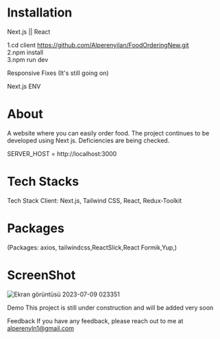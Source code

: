 
# Installation 


Next.js || React

1.cd client https://github.com/Alperenyilan/FoodOrderingNew.git </br>
2.npm install </br>
3.npm run dev </br>

Responsive Fixes (It's still going on)



Next.js ENV

# About 
A website where you can easily order food. The project continues to be developed using Next js. Deficiencies are being checked.

SERVER_HOST = http://localhost:3000

# Tech Stacks
Tech Stack Client: Next.js, Tailwind CSS, React, Redux-Toolkit

# Packages
(Packages: axios, tailwindcss,ReactSlick,React Formik,Yup,)

# ScreenShot
![Ekran görüntüsü 2023-07-09 023351](https://github.com/Alperenyilan/FoodOrderingNew/assets/49797242/04a03826-9fa0-432d-911e-224700dfb384)


Demo This project is still under construction and will be added very soon

Feedback If you have any feedback, please reach out to me at alperenyln1@gmail.com
